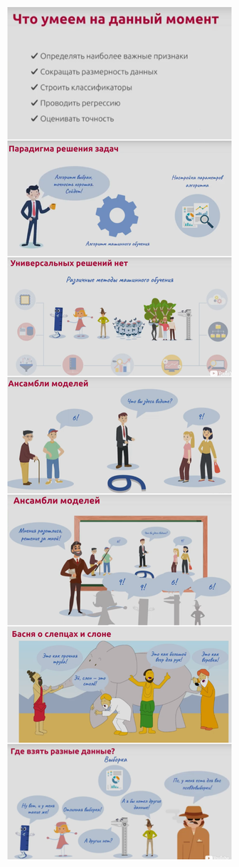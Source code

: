 ![](./Screenshot%202021-12-20%20085554.png)
![](./Screenshot%202021-12-20%20085609.png)
![](./Screenshot%202021-12-20%20085635.png)
![](./Screenshot%202021-12-20%20085653.png)
![](./Screenshot%202021-12-20%20085708.png)
![](./Screenshot%202021-12-20%20085723.png)
![](./Screenshot%202021-12-20%20085747.png)
